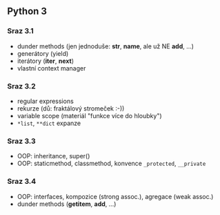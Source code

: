 ## Python 3

### Sraz 3.1
- dunder methods (jen jednoduše: __str__, __name__, ale už NE __add__, ...)
- generátory (yield)
- iterátory (__iter__, __next__)
- vlastní context manager

### Sraz 3.2
- regular expressions
- rekurze (dů: fraktálový stromeček :-))
- variable scope (materiál "funkce více do hloubky")
- `*list`, `**dict` expanze

### Sraz 3.3
- OOP: inheritance, super()
- OOP: staticmethod, classmethod, konvence `_protected`, `__private`

### Sraz 3.4
- OOP: interfaces, kompozice (strong assoc.), agregace (weak assoc.)
- dunder methods (__getitem__, __add__, ...)

